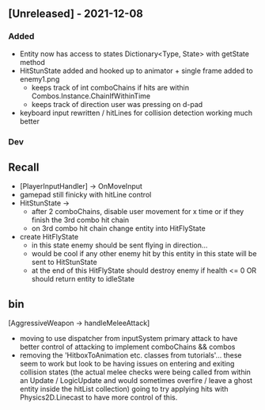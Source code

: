 ## [Unreleased] - 2021-12-08
### Added
- Entity now has access to states Dictionary<Type, State> with getState method
- HitStunState added and hooked up to animator + single frame added to enemy1.png
  - keeps track of int comboChains if hits are within Combos.Instance.ChainIfWithinTime
  - keeps track of direction user was pressing on d-pad
- keyboard input rewritten / hitLines for collision detection working much better

### Dev

## Recall
- [PlayerInputHandler] -> OnMoveInput
- gamepad still finicky with hitLine control
- HitStunState -> 
  - after 2 comboChains, disable user movement for x time or if they finish the 3rd combo hit chain
  - on 3rd combo hit chain change entity into HitFlyState
- create HitFlyState 
  - in this state enemy should be sent flying in direction... 
  - would be cool if any other enemy hit by this entity in this state will be sent to HitStunState 
  - at the end of this HitFlyState should destroy enemy if health <= 0 OR should return entity to idleState

## bin
[AggressiveWeapon -> handleMeleeAttack]
- moving to use dispatcher from inputSystem primary attack to have better control of attacking to implement comboChains && combos
- removing the 'HitboxToAnimation etc. classes from tutorials'... these seem to work but 
look to be having issues on entering and exiting collision states (the actual melee checks were being called from within an Update / LogicUpdate and would sometimes overfire / leave a ghost entity inside the hitList collection)
going to try applying hits with Physics2D.Linecast to have more control of this.


